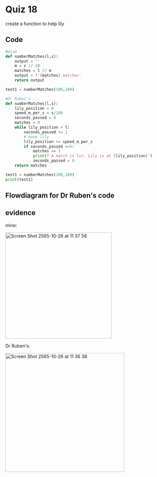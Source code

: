# Quiz 18

create a function to help lily

## Code 

```py
#mine
def numberMatches(l,s):
    output = ''
    m = s // 20
    matches = l // m
    output = f'{matches} matches'
    return output

test1 = numberMatches(100,100)

#Dr Ruben's 
def numberMatches(l,s):
    lily_position = 0
    speed_m_per_s = s/100
    seconds_passed = 0
    matches = 0
    while lily_position < l:
        seconds_passed += 1
        # move lily
        lily_position += speed_m_per_s
        if seconds_passed ==5:
            matches == 1
            print(f'A match is lit. Lily is at {lily_position}')
            seconds_passed = 0
    return matches

test1 = numberMatches(100,100)
print(test1)
```

## Flowdiagram for Dr Ruben's code

## evidence

mine:

<img width="331" alt="Screen Shot 2565-10-26 at 11 37 56" src="https://user-images.githubusercontent.com/111941936/197921319-e68d8b57-deaf-46e9-a2b2-767a5dd142a8.png">

Dr Ruben's:

<img width="371" alt="Screen Shot 2565-10-26 at 11 36 38" src="https://user-images.githubusercontent.com/111941936/197921178-5325fdcc-8e1a-4ed8-b4a6-6b65f0520ab0.png">
